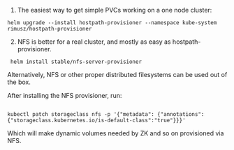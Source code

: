1. The easiest way to get simple PVCs working on a one node cluster:

```
helm upgrade --install hostpath-provisioner --namespace kube-system rimusz/hostpath-provisioner
```

2. NFS is better for a real cluster, and mostly as easy as hostpath-provisioner.

```
 helm install stable/nfs-server-provisioner
```

Alternatively, NFS or other proper distributed filesystems can be used
out of the box.

After installing the NFS provisioner, run:

```

kubectl patch storageclass nfs -p '{"metadata": {"annotations":{"storageclass.kubernetes.io/is-default-class":"true"}}}'

```

Which will make dynamic volumes needed by ZK and so on provisioned
via NFS.